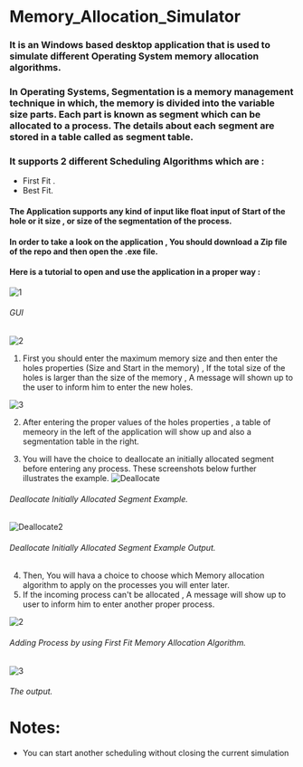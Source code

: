 # Memory_Allocation_Simulator
### It is an Windows based desktop application that is used to simulate different Operating System memory allocation algorithms.
### In Operating Systems, Segmentation is a memory management technique in which, the memory is divided into the variable size parts. Each part is known as segment which can be allocated to a process. The details about each segment are stored in a table called as segment table.

### It supports 2 different Scheduling Algorithms which are :
* First Fit .
* Best Fit.

#### The Application supports any kind of input like float input of Start of the hole or it size , or size of the segmentation of the process.

#### In order to take a look on the application , You should download a Zip file of the repo and then open the .exe file.


#### Here is a tutorial to open and use the application in a proper way : 

![1](https://user-images.githubusercontent.com/66043730/85202665-4e1f3600-b308-11ea-8950-81f2fc8bef27.png)
###### GUI 

![2](https://user-images.githubusercontent.com/66043730/85202673-58413480-b308-11ea-86bd-a23a12d732c2.png)

1. First you should enter the maximum memory size and then enter the holes properties (Size and Start in the memory) , If the total size of the holes is larger than the size of the memory , A message will shown up to the user to inform him to enter the new holes.

![3](https://user-images.githubusercontent.com/66043730/85202682-67c07d80-b308-11ea-8ced-3ff1d1f4b3ca.png)

2. After entering the proper values of the holes properties , a table of memeory in the left of the application will show up and also a segmentation table in the right.

3. You will have the choice to deallocate an initially allocated segment before entering any process. These screenshots below further illustrates the example.
![Deallocate](https://user-images.githubusercontent.com/66043730/85202686-7149e580-b308-11ea-8044-9f7ca8c345f8.png)
###### Deallocate Initially Allocated Segment Example.
![Deallocate2](https://user-images.githubusercontent.com/66043730/85202691-79a22080-b308-11ea-9c69-1a6418cded6e.png)
###### Deallocate Initially Allocated Segment Example Output.

4. Then, You will hava a choice to choose which Memory allocation algorithm to apply on the processes you will enter later.
5. If the incoming process can't be allocated , A message will show up to user to inform him to enter another proper process.

![2](https://user-images.githubusercontent.com/66043730/85202673-58413480-b308-11ea-86bd-a23a12d732c2.png)
###### Adding Process by using First Fit Memory Allocation Algorithm.
![3](https://user-images.githubusercontent.com/66043730/85202682-67c07d80-b308-11ea-8ced-3ff1d1f4b3ca.png)
###### The output.




# Notes:
* You can start another scheduling without closing the current simulation
